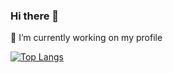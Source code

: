 ### Hi there 👋 
🔭 I’m currently working on my profile

[![Top Langs](https://github-readme-stats.vercel.app/api/top-langs/?username=BBBlakee&theme=dracula&layout=compact)](https://github.com/anuraghazra/github-readme-stats)



<!--
**BBBlakee/BBBlakee** is a ✨ _special_ ✨ repository because its `README.md` (this file) appears on your GitHub profile.

Here are some ideas to get you started:

- 🔭 I’m currently working on ...
- 🌱 I’m currently learning ...
- 👯 I’m looking to collaborate on ...
- 🤔 I’m looking for help with ...
- 💬 Ask me about ...
- 📫 How to reach me: ...
- 😄 Pronouns: ...
- ⚡ Fun fact: ...
-->
